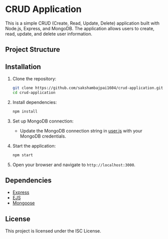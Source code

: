 # CRUD Application

This is a simple CRUD (Create, Read, Update, Delete) application built with Node.js, Express, and MongoDB. The application allows users to create, read, update, and delete user information.

## Project Structure

## Installation

1. Clone the repository:
    ```sh
    git clone https://github.com/sakshambajpai1604/crud-application.git
    cd crud-application
    ```

2. Install dependencies:
    ```sh
    npm install
    ```

3. Set up MongoDB connection:
    - Update the MongoDB connection string in [user.js](http://_vscodecontentref_/7) with your MongoDB credentials.

4. Start the application:
    ```sh
    npm start
    ```

5. Open your browser and navigate to `http://localhost:3000`.

## Dependencies

- [Express](https://expressjs.com/)
- [EJS](https://ejs.co/)
- [Mongoose](https://mongoosejs.com/)

## License

This project is licensed under the ISC License.
